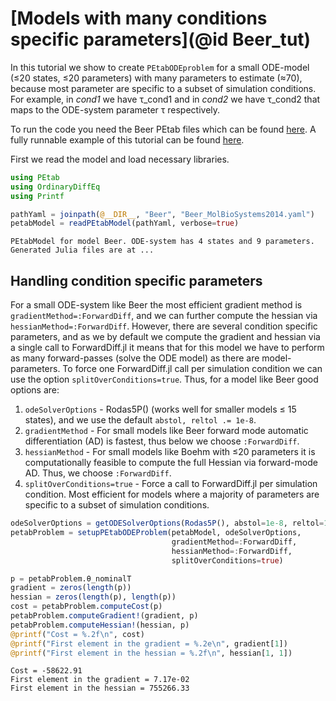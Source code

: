 # [Models with many conditions specific parameters](@id Beer_tut)

In this tutorial we show to create `PEtabODEproblem` for a small ODE-model (≤20 states, ≤20 parameters) with many parameters to estimate (≈70), because most parameter are specific to a subset of simulation conditions. For example, in *cond1* we have τ_cond1 and in *cond2* we have τ_cond2 that maps to the ODE-system parameter τ respectively.

To run the code you need the Beer PEtab files which can be found [here](https://github.com/sebapersson/PEtab.jl/tree/main/examples/Beer.jl). A fully runnable example of this tutorial can be found [here](https://github.com/sebapersson/PEtab.jl/tree/main/examples/Beer.jl).

First we read the model and load necessary libraries.

```julia
using PEtab
using OrdinaryDiffEq
using Printf

pathYaml = joinpath(@__DIR__, "Beer", "Beer_MolBioSystems2014.yaml") 
petabModel = readPEtabModel(pathYaml, verbose=true)
```
```
PEtabModel for model Beer. ODE-system has 4 states and 9 parameters.
Generated Julia files are at ...
```

## Handling condition specific parameters

For a small ODE-system like Beer the most efficient gradient method is `gradientMethod=:ForwardDiff`, and we can further compute the hessian via `hessianMethod=:ForwardDiff`. However, there are several condition specific parameters, and as we by default we compute the gradient and hessian via a single call to ForwardDiff.jl it means that for this model we have to perform as many forward-passes (solve the ODE model) as there are model-parameters. To force one ForwardDiff.jl call per simulation condition we can use the option `splitOverConditions=true`. Thus, for a model like Beer good options are:

1. `odeSolverOptions` - Rodas5P() (works well for smaller models ≤ 15 states), and we use the default `abstol, reltol .= 1e-8`.
2. `gradientMethod` - For small models like Beer forward mode automatic differentiation (AD) is fastest, thus below we choose `:ForwardDiff`.
3. `hessianMethod` - For small models like Boehm with ≤20 parameters it is computationally feasible to compute the full Hessian via forward-mode AD. Thus, we choose `:ForwardDiff`.
4. `splitOverConditions=true` - Force a call to ForwardDiff.jl per simulation condition. Most efficient for models where a majority of parameters are specific to a subset of simulation conditions.

```julia
odeSolverOptions = getODESolverOptions(Rodas5P(), abstol=1e-8, reltol=1e-8)
petabProblem = setupPEtabODEProblem(petabModel, odeSolverOptions, 
                                    gradientMethod=:ForwardDiff, 
                                    hessianMethod=:ForwardDiff, 
                                    splitOverConditions=true)

p = petabProblem.θ_nominalT
gradient = zeros(length(p))
hessian = zeros(length(p), length(p))
cost = petabProblem.computeCost(p)
petabProblem.computeGradient!(gradient, p)
petabProblem.computeHessian!(hessian, p)
@printf("Cost = %.2f\n", cost)
@printf("First element in the gradient = %.2e\n", gradient[1])
@printf("First element in the hessian = %.2f\n", hessian[1, 1])
```
```
Cost = -58622.91
First element in the gradient = 7.17e-02
First element in the hessian = 755266.33
```

